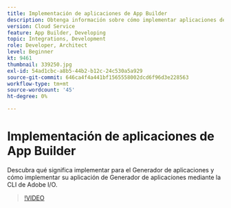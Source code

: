 ```yaml
---
title: Implementación de aplicaciones de App Builder
description: Obtenga información sobre cómo implementar aplicaciones de App Builder para Adobe Experience Manager AEM () as a Cloud Service.
version: Cloud Service
feature: App Builder, Developing
topic: Integrations, Development
role: Developer, Architect
level: Beginner
kt: 9461
thumbnail: 339250.jpg
exl-id: 54ad1cbc-a8b5-44b2-b12c-24c530a5a929
source-git-commit: 646ca4f4a441bf1565558002dcd6f96d3e228563
workflow-type: tm+mt
source-wordcount: '45'
ht-degree: 0%

---
```


# Implementación de aplicaciones de App Builder

Descubra qué significa implementar para el Generador de aplicaciones y cómo implementar su aplicación de Generador de aplicaciones mediante la CLI de Adobe I/O.

>[!VIDEO](https://video.tv.adobe.com/v/339250/?quality=12&learn=on)
